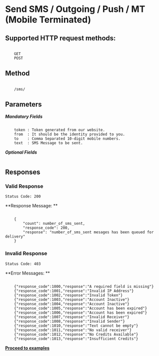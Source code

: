 # Send SMS / Outgoing / Push / MT (Mobile Terminated)


## Supported HTTP request methods:
```

    GET
    POST

```

## Method
```

    /sms/

```
## Parameters

**_Mandatory Fields_**
```

    token : Token generated from our website.
    from  : It should be the identity provided to you.
    to    : Comma Separated 10-digit mobile numbers.
    text  : SMS Message to be sent.

```

**_Optional Fields_**
```

```
## Responses

### Valid Response 

`Status Code: 200`

**Response Message: **

```

    {
        "count": number_of_sms_sent, 
        "response_code": 200,
        "response": "number_of_sms_sent mesages has been queued for delivery"
    }

```

### Invalid Response 

`Status Code: 403`

**Error Messages: **

```

    {"response_code":1000,"response":"A required field is missing"}
    {"response_code":1001,"response":"Invalid IP Address"}
    {"response_code":1002,"response":"Invalid Token"}
    {"response_code":1003,"response":"Account Inactive"}
    {"response_code":1004,"response":"Account Inactive"}
    {"response_code":1005,"response":"Account has been expired"}
    {"response_code":1006,"response":"Account has been expired"}
    {"response_code":1007,"response":"Invalid Receiver"}
    {"response_code":1008,"response":"Invalid Sender"}
    {"response_code":1010,"response":"Text cannot be empty"}
    {"response_code":1011,"response":"No valid receiver"}
    {"response_code":1012,"response":"No Credits Available"}
    {"response_code":1013,"response":"Insufficient Credits"}

```

[**Proceed to examples**](../examples_outgoing/)
